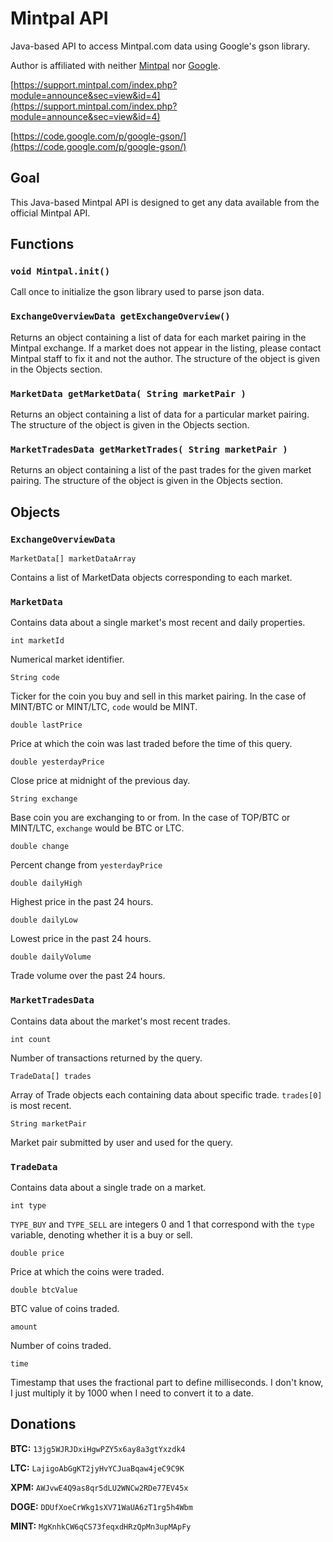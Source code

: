 # Mintpal API

Java-based API to access Mintpal.com data using Google's gson library.

Author is affiliated with neither [Mintpal](https://www.mintpal.com/) nor [Google](https://www.google.com/).

[https://support.mintpal.com/index.php?module=announce&sec=view&id=4](https://support.mintpal.com/index.php?module=announce&sec=view&id=4)

[https://code.google.com/p/google-gson/](https://code.google.com/p/google-gson/)



## Goal

This Java-based Mintpal API is designed to get any data available from the official Mintpal API.



## Functions


### `void Mintpal.init()`

Call once to initialize the gson library used to parse json data.


### `ExchangeOverviewData getExchangeOverview()`

Returns an object containing a list of data for each market pairing in the Mintpal exchange. If a market does not appear in the listing, please contact Mintpal staff to fix it and not the author. The structure of the object is given in the Objects section.


### `MarketData getMarketData( String marketPair )`

Returns an object containing a list of data for a particular market pairing. The structure of the object is given in the Objects section.


### `MarketTradesData getMarketTrades( String marketPair )`

Returns an object containing a list of the past trades for the given market pairing. The structure of the object is given in the Objects section.



## Objects


### `ExchangeOverviewData`

`MarketData[] marketDataArray`

Contains a list of MarketData objects corresponding to each market.


### `MarketData`

Contains data about a single market's most recent and daily properties.

`int marketId`

Numerical market identifier.

`String code`

Ticker for the coin you buy and sell in this market pairing. In the case of MINT/BTC or MINT/LTC, `code` would be MINT.

`double lastPrice`

Price at which the coin was last traded before the time of this query.

`double yesterdayPrice`

Close price at midnight of the previous day.

`String exchange`

Base coin you are exchanging to or from. In the case of TOP/BTC or MINT/LTC, `exchange` would be BTC or LTC.

`double change`

Percent change from `yesterdayPrice`

`double dailyHigh`

Highest price in the past 24 hours.

`double dailyLow`

Lowest price in the past 24 hours.

`double dailyVolume`

Trade volume over the past 24 hours.


### `MarketTradesData`

Contains data about the market's most recent trades.

`int count`

Number of transactions returned by the query.

`TradeData[] trades`

Array of Trade objects each containing data about specific trade. `trades[0]` is most recent.

`String marketPair`

Market pair submitted by user and used for the query.


### `TradeData`

Contains data about a single trade on a market.

`int type`

`TYPE_BUY` and `TYPE_SELL` are integers 0 and 1 that correspond with the `type` variable, denoting whether it is a buy or sell.

`double price`

Price at which the coins were traded.

`double btcValue`

BTC value of coins traded.

`amount`

Number of coins traded.

`time`

Timestamp that uses the fractional part to define milliseconds. I don't know, I just multiply it by 1000 when I need to convert it to a date.



## Donations

**BTC:** `13jg5WJRJDxiHgwPZY5x6ay8a3gtYxzdk4`

**LTC:** `LajigoAbGgKT2jyHvYCJuaBqaw4jeC9C9K`

**XPM:** `AWJvwE4Q9as8qr5dLU2WNCw2RDe77EV45x`

**DOGE:** `DDUfXoeCrWkg1sXV71WaUA6zT1rg5h4Wbm`

**MINT:** `MgKnhkCW6qCS73feqxdHRzQpMn3upMApFy`